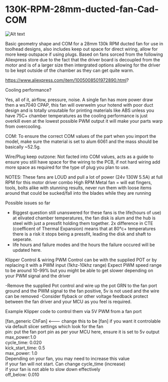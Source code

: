 # 130K-RPM-28mm-ducted-fan-Cad-COM  

![Alt text]((https://github.com/Thescarecow/130K-RPM-28mm-ducted-fan-Cad-COM/blob/main/Images/130k%20RPM%20Fan.png))


Basic geometry shape and COM for a 28mm 130k RPM ducted fan for use in toolhead designs, also includes keep out space for direct wiring, allow for more keep outspace if using plugs.
Based on fans sorced from the following Aliexpress store due to the fact that the driver board is decoupled from the motor and is of a larger size then intergrated options allowing for the driver to be kept outside of the chamber as they can get quite warm.

https://www.aliexpress.com/item/1005008501972890.html?  

Cooling performance?  

Yes, all of it, airflow, pressure, noise. A single fan has more power draw then a ws7040 CPAP, this fan will overwelm your hotend with poor duct design and is totally unsutable for printing materials like ABS unless you have 75C+ chamber temperatures as the cooling performance is just overkill even at the lowest possible PWM output it will make your parts warp from overcooling.

COM:
To ensure the correct COM values of the part when you import the model, make sure the material is set to alum 6061 and the mass should be basically ~52.5g.

Wire/Plug keep outzone:
Not facted into COM values, acts as a guide to ensure you still have space for the wiring to the PCB, if not hard wiring add more space as required for the type of plug you plan to use.

NOTES:
These fans are LOUD and pull a lot of power (24v 130W 5.5A) at full RPM for this motor driver combo
High RPM Metal fan = will eat fingers, tools, bolts alike with stunning results, never run them with loose items around that could be sucked/fall into the blades while they are running

Possible issues so far
- Biggest question still unanswered for these fans is the life(hours of use) at elivated chamber temperatures, the fan disk is alum and the hub is steel with just a pressfit holding them together. 2x difference in CTE (coefficent of Thermal Expansion) means that at 80°c+ temperatures there is a risk it stops being a pressfit, leading the disk and shaft to seperate.
- life hours and failure modes and the hours the failure occured will be updated here.

Klipper Control & wiring PWM
Control can be with the supplied POT or by replacing it with a PWM input (1khz-10khz range)
Expect PWM speed range to be around 10-99% but you might be able to get slower depending on your PWM signal and the driver

-Remove the supplied Pot control and wire up the pot GRN to the fan port ground and the PWM signal to the fan positive, 5v is not used and the wire can be removed
-Consider flyback or other voltage feedback protect between the fan driver and your MCU as you feel is required.

Example Klipper code to control them via 5V PWM from a fan port  

[fan_generic ChFan]   <--- change this to be [fan] if you want it controlable via default slicer settings which look for the fan  
pin: put the fan port pin as per your MCU here, ensure it is set to 5v output  
max_power:1.0  
cycle_time: 0.020  
kick_start_time: 0.5  
max_power: 1.0  
  Depending on your fan, you may need to increase this value  
  if your fan will not start. Can change cycle_time (increase)  
  if your fan is not able to slow down effectively  
off_below: 0.010  
